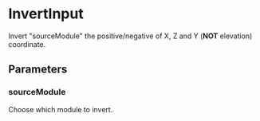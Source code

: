 # InvertInput
Invert "sourceModule" the positive/negative of X, Z and Y (**NOT** elevation) coordinate.

## Parameters
### sourceModule
Choose which module to invert.
